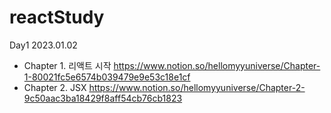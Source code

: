 # reactStudy

Day1 2023.01.02
- Chapter 1. 리액트 시작 https://www.notion.so/hellomyyuniverse/Chapter-1-80021fc5e6574b039479e9e53c18e1cf
- Chapter 2. JSX https://www.notion.so/hellomyyuniverse/Chapter-2-9c50aac3ba18429f8aff54cb76cb1823
